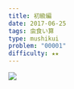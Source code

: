 ```yaml
---
title: 初級編
date: 2017-06-25
tags: 虫食い算
type: mushikui
problem: "00001"
difficulty: ★★
---
```


<div class="ta-c">
  <img src="/images/mushikui/answers/00001.svg">
</div>
